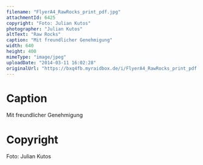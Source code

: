 ```yaml
---
filename: "FlyerA4_RawRocks_print_pdf.jpg"
attachmentId: 6425
copyright: "Foto: Julian Kutos"
photographer: "Julian Kutos"
altText: "Raw Rocks"
caption: "Mit freundlicher Genehmigung"
width: 640
height: 400
mimeType: "image/jpeg"
uploadDate: "2014-03-11 16:02:28"
originalUrl: "https://bxq4fb.myraidbox.de/i/FlyerA4_RawRocks_print_pdf.jpg"
---
```


# Caption

Mit freundlicher Genehmigung

# Copyright

Foto: Julian Kutos
